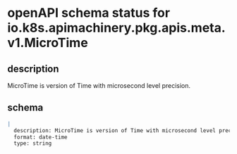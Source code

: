 # openAPI schema status for io.k8s.apimachinery.pkg.apis.meta.v1.MicroTime

## description

MicroTime is version of Time with microsecond level precision.

## schema

```yaml
|
  description: MicroTime is version of Time with microsecond level precision.
  format: date-time
  type: string

```
